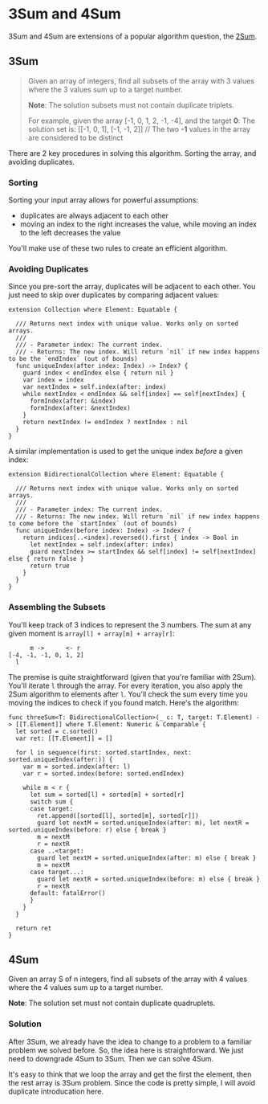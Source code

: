 # 3Sum and 4Sum

3Sum and 4Sum are extensions of a popular algorithm question, the [2Sum][5]. 

## 3Sum

> Given an array of integers, find all subsets of the array with 3 values where the 3 values sum up to a target number. 
>
> **Note**: The solution subsets must not contain duplicate triplets.
>
> For example, given the array [-1, 0, 1, 2, -1, -4], and the target **0**:
> The solution set is: [[-1, 0, 1], [-1, -1, 2]] // The two **-1** values in the array are considered to be distinct

There are 2 key procedures in solving this algorithm. Sorting the array, and avoiding duplicates.

### Sorting

Sorting your input array allows for powerful assumptions:

* duplicates are always adjacent to each other
* moving an index to the right increases the value, while moving an index to the left decreases the value

You'll make use of these two rules to create an efficient algorithm.

### Avoiding Duplicates

Since you pre-sort the array, duplicates will be adjacent to each other. You just need to skip over duplicates by comparing adjacent values:

```
extension Collection where Element: Equatable {
  
  /// Returns next index with unique value. Works only on sorted arrays.
  ///
  /// - Parameter index: The current index.
  /// - Returns: The new index. Will return `nil` if new index happens to be the `endIndex` (out of bounds)
  func uniqueIndex(after index: Index) -> Index? {
    guard index < endIndex else { return nil }
    var index = index
    var nextIndex = self.index(after: index)
    while nextIndex < endIndex && self[index] == self[nextIndex] {
      formIndex(after: &index)
      formIndex(after: &nextIndex)
    }
    return nextIndex != endIndex ? nextIndex : nil
  }
}
```

A similar implementation is used to get the unique index *before* a given index:

```
extension BidirectionalCollection where Element: Equatable {
  
  /// Returns next index with unique value. Works only on sorted arrays.
  ///
  /// - Parameter index: The current index.
  /// - Returns: The new index. Will return `nil` if new index happens to come before the `startIndex` (out of bounds)
  func uniqueIndex(before index: Index) -> Index? {
    return indices[..<index].reversed().first { index -> Bool in
      let nextIndex = self.index(after: index)
      guard nextIndex >= startIndex && self[index] != self[nextIndex] else { return false }
      return true
    }
  }
}
```

### Assembling the Subsets

You'll keep track of 3 indices to represent the 3 numbers. The sum at any given moment is `array[l] + array[m] + array[r]`:

```
      m ->      <- r
[-4, -1, -1, 0, 1, 2]
  l   
```

The premise is quite straightforward (given that you're familiar with 2Sum). You'll iterate `l` through the array. For every iteration, you also apply the 2Sum algorithm to elements after `l`. You'll check the sum every time you moving the indices to check if you found match. Here's the algorithm:

```
func threeSum<T: BidirectionalCollection>(_ c: T, target: T.Element) -> [[T.Element]] where T.Element: Numeric & Comparable {
  let sorted = c.sorted()
  var ret: [[T.Element]] = []
  
  for l in sequence(first: sorted.startIndex, next: sorted.uniqueIndex(after:)) {
    var m = sorted.index(after: l)
    var r = sorted.index(before: sorted.endIndex)
    
    while m < r {
      let sum = sorted[l] + sorted[m] + sorted[r]
      switch sum {
      case target:
        ret.append([sorted[l], sorted[m], sorted[r]])
        guard let nextM = sorted.uniqueIndex(after: m), let nextR = sorted.uniqueIndex(before: r) else { break }
        m = nextM
        r = nextR
      case ..<target:
        guard let nextM = sorted.uniqueIndex(after: m) else { break }
        m = nextM
      case target...:
        guard let nextR = sorted.uniqueIndex(before: m) else { break }
        r = nextR
      default: fatalError()
      }
    }
  }
  
  return ret
}
```




## 4Sum
Given an array S of n integers, find all subsets of the array with 4 values where the 4 values sum up to a target number. 

**Note**: The solution set must not contain duplicate quadruplets.

### Solution
After 3Sum, we already have the idea to change to a problem to a familiar problem we solved before. So, the idea here is straightforward. We just need to downgrade 4Sum to 3Sum. Then we can solve 4Sum.

It's easy to think that we loop the array and get the first the element, then the rest array is 3Sum problem. Since the code is pretty simple, I will avoid duplicate introducation here.

[5]:	https://github.com/raywenderlich/swift-algorithm-club/tree/master/Two-Sum%20Problem
